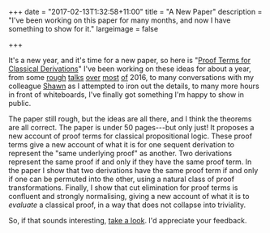 +++
date = "2017-02-13T1:32:58+11:00"
title = "A New Paper"
description = "I've been working on this paper for many months, and now I have something to show for it."
largeimage = false

+++

It's a new year, and it's time for a new paper, so here is "[Proof Terms for Classical Derivations](http://consequently.org/writing/proof-terms-for-classical-derivations/)" I've been working on these ideas for about a year, from some [rough](http://consequently.org/presentation/2016/terms-for-classical-sequents-logicmelb/) [talks](http://consequently.org/presentation/2016/terms-for-classical-sequents-gothenburg/) [over](http://consequently.org/presentation/2016/terms-for-classical-sequents-aal-2016/) [most](http://consequently.org/presentation/2016/what-proofs-are-about/) [of](http://consequently.org/presentation/2016/proof-terms-invariants/) 2016, to many conversations with my colleague [Shawn](http://standefer.weebly.com) as I attempted to iron out the details, to many more hours in front of whiteboards, I've finally got something I'm happy to show in public. 

The paper still rough, but the ideas are all there, and I think the theorems are all correct. The paper is under 50 pages---but only just! It proposes a new account of proof terms for classical propositional logic. These proof terms give a new account of what it is for one sequent derivation to represent the "same underlying proof" as another. Two derivations represent the same proof if and only if they have the same proof term. In the paper I show that two derivations have the same proof term if and only if one can be permuted into the other, using a natural class of proof transformations. Finally, I show that cut elimination for proof terms is confluent and strongly normalising, giving a new account of what it is to _evaluate_ a classical proof, in a way that does not collapse into triviality.

So, if that sounds interesting, [take a look](http://consequently.org/writing/proof-terms-for-classical-derivations/). I'd appreciate your feedback.